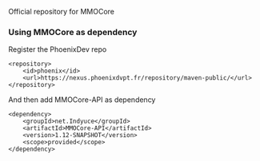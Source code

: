 Official repository for MMOCore

### Using MMOCore as dependency
Register the PhoenixDev repo
```
<repository>
    <id>phoenix</id>
    <url>https://nexus.phoenixdvpt.fr/repository/maven-public/</url>
</repository>
```
And then add MMOCore-API as dependency
```
<dependency>
    <groupId>net.Indyuce</groupId>
    <artifactId>MMOCore-API</artifactId>
    <version>1.12-SNAPSHOT</version>
    <scope>provided</scope>
</dependency>
```
